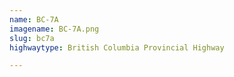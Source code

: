 ```yaml
---
name: BC-7A
imagename: BC-7A.png
slug: bc7a
highwaytype: British Columbia Provincial Highway

---
```

